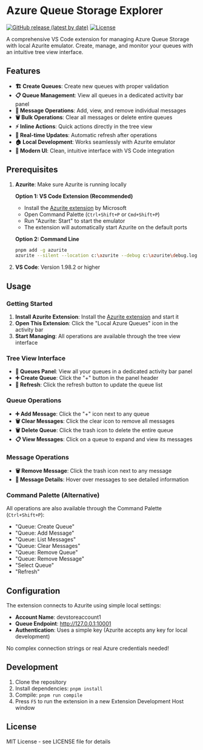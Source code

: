 # Azure Queue Storage Explorer

[![GitHub release (latest by date)](https://img.shields.io/github/v/release/Halfspace-io/azure-queue-storage-explorer)](https://github.com/Halfspace-io/azure-queue-storage-explorer/releases)
[![License](https://img.shields.io/github/license/Halfspace-io/azure-queue-storage-explorer)](LICENSE)

A comprehensive VS Code extension for managing Azure Queue Storage with local Azurite emulator. Create, manage, and monitor your queues with an intuitive tree view interface.

## Features

- **🏗️ Create Queues**: Create new queues with proper validation
- **📋 Queue Management**: View all queues in a dedicated activity bar panel
- **💬 Message Operations**: Add, view, and remove individual messages
- **🗑️ Bulk Operations**: Clear all messages or delete entire queues
- **⚡ Inline Actions**: Quick actions directly in the tree view
- **🔄 Real-time Updates**: Automatic refresh after operations
- **🏠 Local Development**: Works seamlessly with Azurite emulator
- **🎨 Modern UI**: Clean, intuitive interface with VS Code integration

## Prerequisites

1. **Azurite**: Make sure Azurite is running locally

   **Option 1: VS Code Extension (Recommended)**
   - Install the [Azurite extension](https://marketplace.visualstudio.com/items?itemName=Azurite.azurite) by Microsoft
   - Open Command Palette (`Ctrl+Shift+P` or `Cmd+Shift+P`)
   - Run "Azurite: Start" to start the emulator
   - The extension will automatically start Azurite on the default ports

   **Option 2: Command Line**
   ```bash
   pnpm add -g azurite
   azurite --silent --location c:\azurite --debug c:\azurite\debug.log
   ```

2. **VS Code**: Version 1.98.2 or higher

## Usage

### Getting Started
1. **Install Azurite Extension**: Install the [Azurite extension](https://marketplace.visualstudio.com/items?itemName=Azurite.azurite) and start it
2. **Open This Extension**: Click the "Local Azure Queues" icon in the activity bar
3. **Start Managing**: All operations are available through the tree view interface

### Tree View Interface
- **📁 Queues Panel**: View all your queues in a dedicated activity bar panel
- **➕ Create Queue**: Click the "+" button in the panel header
- **🔄 Refresh**: Click the refresh button to update the queue list

### Queue Operations
- **➕ Add Message**: Click the "+" icon next to any queue
- **🗑️ Clear Messages**: Click the clear icon to remove all messages
- **🗑️ Delete Queue**: Click the trash icon to delete the entire queue
- **📋 View Messages**: Click on a queue to expand and view its messages

### Message Operations
- **🗑️ Remove Message**: Click the trash icon next to any message
- **📄 Message Details**: Hover over messages to see detailed information

### Command Palette (Alternative)
All operations are also available through the Command Palette (`Ctrl+Shift+P`):
- "Queue: Create Queue"
- "Queue: Add Message"
- "Queue: List Messages"
- "Queue: Clear Messages"
- "Queue: Remove Queue"
- "Queue: Remove Message"
- "Select Queue"
- "Refresh"

## Configuration

The extension connects to Azurite using simple local settings:
- **Account Name**: devstoreaccount1
- **Queue Endpoint**: http://127.0.0.1:10001
- **Authentication**: Uses a simple key (Azurite accepts any key for local development)

No complex connection strings or real Azure credentials needed!

## Development

1. Clone the repository
2. Install dependencies: `pnpm install`
3. Compile: `pnpm run compile`
4. Press `F5` to run the extension in a new Extension Development Host window

## License

MIT License - see LICENSE file for details